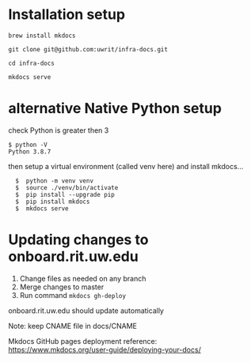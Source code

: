 # Installation setup

`brew install mkdocs`

`git clone git@github.com:uwrit/infra-docs.git`

`cd infra-docs`

`mkdocs serve`

# alternative Native Python setup
check Python is greater then 3
```
$ python -V
Python 3.8.7
```
then setup a virtual environment (called venv here) and install mkdocs...
```
  $  python -m venv venv
  $  source ./venv/bin/activate
  $  pip install --upgrade pip
  $  pip install mkdocs
  $  mkdocs serve
```

# Updating changes to onboard.rit.uw.edu

1. Change files as needed on any branch
2. Merge changes to master
3. Run command `mkdocs gh-deploy`

onboard.rit.uw.edu should update automatically

Note: keep CNAME file in docs/CNAME

Mkdocs GitHub pages deployment reference: https://www.mkdocs.org/user-guide/deploying-your-docs/
